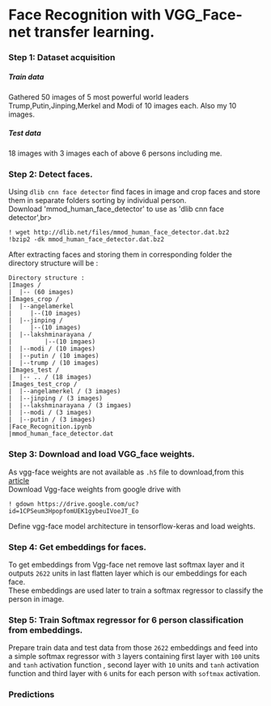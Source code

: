 # Face Recognition with VGG_Face-net transfer learning.
### Step 1: Dataset acquisition
##### Train data
Gathered 50 images of 5 most powerful world leaders Trump,Putin,Jinping,Merkel and Modi of 10 images each.
Also my 10 images.
##### Test data
18 images with 3 images each of above 6 persons including me.

### Step 2: Detect faces.
Using `dlib cnn face detector` find faces in image and crop faces and store them in separate folders sorting by individual person. <br>
Download 'mmod_human_face_detector' to use as 'dlib cnn face detector',br>
```
! wget http://dlib.net/files/mmod_human_face_detector.dat.bz2 
!bzip2 -dk mmod_human_face_detector.dat.bz2
```
After extracting faces and storing them in corresponding folder the directory structure will be :
```
Directory structure :
|Images /
|  |-- (60 images)
|Images_crop /
|  |--angelamerkel
|     |--(10 images)
|  |--jinping / 
|     |--(10 images)
|  |--lakshminarayana / 
|         |--(10 imgaes)
|  |--modi / (10 images)
|  |--putin / (10 images) 
|  |--trump / (10 images)
|Images_test / 
|  |-- .. / (18 images)
|Images_test_crop / 
|  |--angelamerkel / (3 images)
|  |--jinping / (3 images)
|  |--lakshminarayana / (3 imgaes)
|  |--modi / (3 images)
|  |--putin / (3 images) 
|Face_Recognition.ipynb
|mmod_human_face_detector.dat
```
### Step 3: Download and load VGG_face weights.
As vgg-face weights are not available as `.h5` file to download,from this 
[article](https://sefiks.com/2018/08/06/deep-face-recognition-with-keras/)<br>
Download Vgg-face weights from google drive with 
```
! gdown https://drive.google.com/uc?id=1CPSeum3HpopfomUEK1gybeuIVoeJT_Eo
```
Define vgg-face model architecture in tensorflow-keras and load weights.

### Step 4: Get embeddings for faces.
To get embeddings from Vgg-face net remove last softmax layer and it outputs `2622` units in last flatten layer which is our
embeddings for each face.<br>
These embeddings are used later to train a softmax regressor to classify the person in image.

### Step 5: Train Softmax regressor for 6 person classification from embeddings.
Prepare train data and test data from those `2622` embeddings and feed into a simple softmax regressor with `3` layers containing first layer with `100` units and `tanh` activation function , second layer with `10` units and `tanh` activation function and third layer with `6` units for each person with `softmax` activation.

### Predictions
